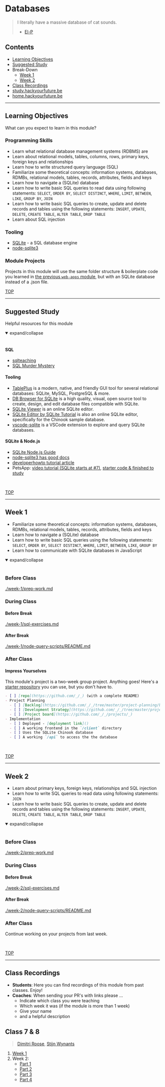 # Databases

> I literally have a massive database of cat sounds.
> - [El-P](https://www.imdb.com/name/nm1474803/)

## Contents

- [Learning Objectives](#learning-objectives)
- [Suggested Study](#suggested-study)
- Break-Down
  - [Week 1](#week-1)
  - [Week 2](#week-2)
- [Class Recordings](#class-recordings)
- [study.hackyourfuture.be](https://study.hackyourfuture.be)
- [home.hackyourfuture.be](https://home.hackyourfuture.be/)

---

## Learning Objectives

What can you expect to learn in this module?

### Programming Skills

- Learn what relational database management systems (RDBMS) are
- Learn about relational models, tables, columns, rows, primary keys, foreign keys and relationships
- Learn how to write structured query language (SQL)
- Familiarize some theoretical concepts: information systems, databases, RDMBs, relational models, tables, records, attributes, fields and keys
- Learn how to navigate a (SQLite) database
- Learn how to write basic SQL queries to read data using following statements: `SELECT`, `ORDER BY`, `SELECT DISTINCT`, `WHERE`, `LIMIT`, `BETWEEN`, `LIKE`, `GROUP BY`, `JOIN`
- Learn how to write basic SQL queries to create, update and delete records and tables using the following statements: `INSERT`, `UPDATE`, `DELETE`, `CREATE TABLE`, `ALTER TABLE`, `DROP TABLE`
- Learn about SQL injection

### Tooling

- [SQLite](https://www.sqlite.org/index.html) - a SQL database engine
- [node-sqlite3](https://github.com/mapbox/node-sqlite3)

### Module Projects

Projects in this module will use the same folder structure & boilerplate code you learned in [the previous `web-apps` module](https://github.com/hackyourfuturebelgium/web-apps), but with an SQLite database instead of a .json file.

[TOP](#databases)

---

## Suggested Study

Helpful resources for this module

<details open>
<summary>expand/collapse</summary>
<br>

#### SQL

- [sqlteaching](https://www.sqlteaching.com/)
- [SQL Murder Mystery](https://mystery.knightlab.com/)

#### Tooling

- [TablePlus](https://tableplus.com/) is a modern, native, and friendly GUI tool for several relational databases: SQLite, MySQL, PostgreSQL & more.
- [DB Browser for SQLite](https://sqlitebrowser.org/) is a high quality, visual, open source tool to create, design, and edit database files compatible with SQLite.
- [SQLite Viewer](https://inloop.github.io/sqlite-viewer/) is an online SQLite editor.
- [SQLite Editor by SQLite Tutorial](https://www.sqlitetutorial.net/tryit/) is also an online SQLite editor, specifically for the Chinook sample database.
- [vscode-sqlite](https://marketplace.visualstudio.com/items?itemName=alexcvzz.vscode-sqlite) is a VSCode extension to explore and query SQLite databases.

#### SQLite & Node.js

- [SQLite Node.js Guide](https://www.sqlitetutorial.net/sqlite-nodejs/)
- [node-sqlite3 has good docs](https://github.com/mapbox/node-sqlite3/wiki/)
- [developerhowto tutorial article](https://developerhowto.com/2018/12/29/build-a-rest-api-with-node-js-and-express-js/)
- PetsApp: [video tutorial (SQLite starts at #7)](https://www.youtube.com/watch?v=2PCaD0Y4MP4&list=PLzV58Zm8FuBIWu1zvGRUfn0Xh6HXRg9cG&index=7), [starter code & finished to study](https://github.com/pgbovine/COGS121)

</details>
<br>

[TOP](#databases)

---

## Week 1

- Familiarize some theoretical concepts: information systems, databases, RDMBs, relational models, tables, records, attributes, fields and keys
- Learn how to navigate a (SQLite) database
- Learn how to write basic SQL queries using the following statements: `SELECT`, `ORDER BY`, `SELECT DISTINCT`, `WHERE`, `LIMIT`, `BETWEEN`, `LIKE`, `GROUP BY`
- Learn how to communicate with SQLite databases in JavaScript

<details open>
<summary>expand/collapse</summary>
<br>

### Before Class

[./week-1/prep-work.md](./week-1/prep-work.md)

### During Class

#### Before Break

[./week-1/sql-exercises.md](./week-1/sql-exercises.md)

#### After Break

[./week-1/node-query-scripts/README.md](./week-1/node-query-scripts/README.md)

### After Class

#### Impress Yourselves

This module's project is a two-week group project.  Anything goes!  Here's a [starter repository](https://github.com/HackYourFutureBelgium/restful-chinook) you can use, but you don't have to.

```md
- [ ] [repo](https://github.com/_/_) (with a complete README)
- Project Planning
  - [ ] [Backlog](https://github.com/_/_/tree/master/project-planning/backlog.md)
  - [ ] [Development Strategy](https://github.com/_/_/tree/master/project-planning/development-strategy.md)
  - [ ] [Project board](https://github.com/_/_/projects/_)
- Implementation
  - [ ] Deployed - [deployment link]()
  - [ ] A working frontend in the `/client` directory
  - [ ] Uses the SQLite Chinook database
  - [ ] A working `/api` to access the the database
```

</details>
<br>

[TOP](#databases)

---

## Week 2

- Learn about primary keys, foreign keys, relationships and SQL injection
- Learn how to write SQL queries to read data using following statements: `JOIN`
- Learn how to write basic SQL queries to create, update and delete records and tables using the following statements: `INSERT`, `UPDATE`, `DELETE`, `CREATE TABLE`, `ALTER TABLE`, `DROP TABLE`

<details open>
<summary>expand/collapse</summary>
<br>

### Before Class

[./week-2/prep-work.md](./week-2/prep-work.md)

### During Class

#### Before Break

[./week-2/sql-exercises.md](./week-2/sql-exercises.md)

#### After Break

[./week-2/node-query-scripts/README.md](./week-2/node-query-scripts/README.md)

### After Class

Continue working on your projects from last week.

</details>
<br>

[TOP](#databases)

---

## Class Recordings

- **Students**: Here you can find recordings of this module from past classes.  Enjoy!
- **Coaches**: When sending your PR's with links please ...
  - Indicate which class you were teaching
  - Which week it was (if the module is more than 1 week)
  - Give your name
  - and a helpful description

## Class 7 & 8

> [Dimitri Roose](https://github.com/sjimi), [Stijn Wynants](https://stackoverflow.com/users/1499018/stijn-wynants)

1. [Week 1](https://vimeo.com/424516925)
2. Week 2:
   - [Part 1](https://vimeo.com/426980670)
   - [Part 2](https://vimeo.com/426995522)
   - [Part 3](https://vimeo.com/427003854)
   - [Part 4](https://vimeo.com/427039078)
